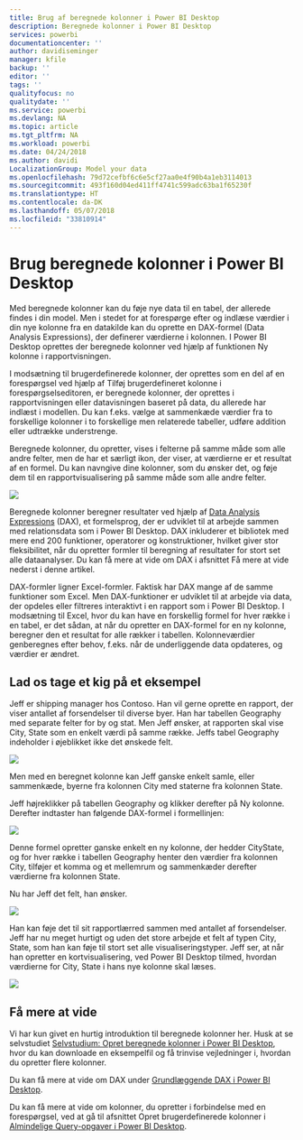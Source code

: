 ```yaml
---
title: Brug af beregnede kolonner i Power BI Desktop
description: Beregnede kolonner i Power BI Desktop
services: powerbi
documentationcenter: ''
author: davidiseminger
manager: kfile
backup: ''
editor: ''
tags: ''
qualityfocus: no
qualitydate: ''
ms.service: powerbi
ms.devlang: NA
ms.topic: article
ms.tgt_pltfrm: NA
ms.workload: powerbi
ms.date: 04/24/2018
ms.author: davidi
LocalizationGroup: Model your data
ms.openlocfilehash: 79d72cefbf6c6e5cf27aa0e4f90b4a1eb3114013
ms.sourcegitcommit: 493f160d04ed411ff4741c599adc63ba1f65230f
ms.translationtype: HT
ms.contentlocale: da-DK
ms.lasthandoff: 05/07/2018
ms.locfileid: "33810914"
---
```

# <a name="using-calculated-columns-in-power-bi-desktop"></a>Brug beregnede kolonner i Power BI Desktop
Med beregnede kolonner kan du føje nye data til en tabel, der allerede findes i din model. Men i stedet for at forespørge efter og indlæse værdier i din nye kolonne fra en datakilde kan du oprette en DAX-formel (Data Analysis Expressions), der definerer værdierne i kolonnen. I Power BI Desktop oprettes der beregnede kolonner ved hjælp af funktionen Ny kolonne i rapportvisningen.

I modsætning til brugerdefinerede kolonner, der oprettes som en del af en forespørgsel ved hjælp af Tilføj brugerdefineret kolonne i forespørgselseditoren, er beregnede kolonner, der oprettes i rapportvisningen eller datavisningen baseret på data, du allerede har indlæst i modellen. Du kan f.eks. vælge at sammenkæde værdier fra to forskellige kolonner i to forskellige men relaterede tabeller, udføre addition eller udtrække understrenge.

Beregnede kolonner, du opretter, vises i felterne på samme måde som alle andre felter, men de har et særligt ikon, der viser, at værdierne er et resultat af en formel. Du kan navngive dine kolonner, som du ønsker det, og føje dem til en rapportvisualisering på samme måde som alle andre felter.

![](media/desktop-calculated-columns/calccolinpbid_fields.png)

Beregnede kolonner beregner resultater ved hjælp af [Data Analysis Expressions](https://msdn.microsoft.com/library/gg413422.aspx) (DAX), et formelsprog, der er udviklet til at arbejde sammen med relationsdata som i Power BI Desktop. DAX inkluderer et bibliotek med mere end 200 funktioner, operatorer og konstruktioner, hvilket giver stor fleksibilitet, når du opretter formler til beregning af resultater for stort set alle dataanalyser. Du kan få mere at vide om DAX i afsnittet Få mere at vide nederst i denne artikel.

DAX-formler ligner Excel-formler. Faktisk har DAX mange af de samme funktioner som Excel. Men DAX-funktioner er udviklet til at arbejde via data, der opdeles eller filtreres interaktivt i en rapport som i Power BI Desktop. I modsætning til Excel, hvor du kan have en forskellig formel for hver række i en tabel, er det sådan, at når du opretter en DAX-formel for en ny kolonne, beregner den et resultat for alle rækker i tabellen. Kolonneværdier genberegnes efter behov, f.eks. når de underliggende data opdateres, og værdier er ændret.

## <a name="lets-look-at-an-example"></a>Lad os tage et kig på et eksempel
Jeff er shipping manager hos Contoso. Han vil gerne oprette en rapport, der viser antallet af forsendelser til diverse byer. Han har tabellen Geography med separate felter for by og stat. Men Jeff ønsker, at rapporten skal vise City, State som en enkelt værdi på samme række. Jeffs tabel Geography indeholder i øjeblikket ikke det ønskede felt.

![](media/desktop-calculated-columns/calccolinpbid_cityandstatefields.png)

Men med en beregnet kolonne kan Jeff ganske enkelt samle, eller sammenkæde, byerne fra kolonnen City med staterne fra kolonnen State.

Jeff højreklikker på tabellen Geography og klikker derefter på Ny kolonne. Derefter indtaster han følgende DAX-formel i formellinjen:

![](media/desktop-calculated-columns/calccolinpbid_formula.png)

Denne formel opretter ganske enkelt en ny kolonne, der hedder CityState, og for hver række i tabellen Geography henter den værdier fra kolonnen City, tilføjer et komma og et mellemrum og sammenkæder derefter værdierne fra kolonnen State.

Nu har Jeff det felt, han ønsker.

![](media/desktop-calculated-columns/calccolinpbid_citystatefield.png)

Han kan føje det til sit rapportlærred sammen med antallet af forsendelser. Jeff har nu meget hurtigt og uden det store arbejde et felt af typen City, State, som han kan føje til stort set alle visualiseringstyper. Jeff ser, at når han opretter en kortvisualisering, ved Power BI Desktop tilmed, hvordan værdierne for City, State i hans nye kolonne skal læses.

![](media/desktop-calculated-columns/calccolinpbid_citystatemap.png)

## <a name="learn-more"></a>Få mere at vide
Vi har kun givet en hurtig introduktion til beregnede kolonner her. Husk at se selvstudiet [Selvstudium: Opret beregnede kolonner i Power BI Desktop](desktop-tutorial-create-calculated-columns.md), hvor du kan downloade en eksempelfil og få trinvise vejledninger i, hvordan du opretter flere kolonner. 

Du kan få mere at vide om DAX under [Grundlæggende DAX i Power BI Desktop](desktop-quickstart-learn-dax-basics.md).

Du kan få mere at vide om kolonner, du opretter i forbindelse med en forespørgsel, ved at gå til afsnittet Opret brugerdefinerede kolonner i [Almindelige Query-opgaver i Power BI Desktop](desktop-common-query-tasks.md).  

